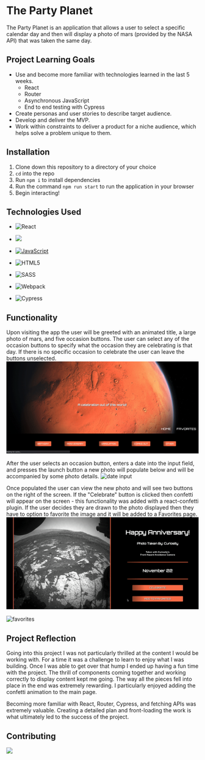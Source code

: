 # The Party Planet

The Party Planet is an application that allows a user to select a specific calendar day and then will display a photo of mars (provided by the NASA API) that was taken the same day. 


## Project Learning Goals
- Use and become more familiar with technologies learned in the last 5 weeks. 
     - React 
     - Router
     - Asynchronous JavaScript
     - End to end testing with Cypress
- Create personas and user stories to describe target audience.
- Develop and deliver the MVP. 
- Work within constraints to deliver a product for a niche audience, which helps solve a problem unique to them. 

## Installation

1. Clone down this repository to a directory of your choice
2. <code>cd</code> into the repo
3. Run <code>npm i</code> to install dependencies
4. Run the command <code>npm run start</code> to run the application in your browser
5. Begin interacting!

## Technologies Used
- ![React](https://img.shields.io/badge/react%20-%2320232a.svg?&style=for-the-badge&logo=react&logoColor=%2361DAFB)

- <img src="https://img.shields.io/badge/React_Router-CA4245?style=for-the-badge&logo=react-router&logoColor=white"/>

- [![JavaScript](https://img.shields.io/badge/javascript%20-%23323330.svg?&style=for-the-badge&logo=javascript&logoColor=%23F7DF1E)](https://www.javascript.com/)

- ![HTML5](https://img.shields.io/badge/html5%20-%23E34F26.svg?&style=for-the-badge&logo=html5&logoColor=white)

- ![SASS](https://img.shields.io/badge/SASS%20-hotpink.svg?&style=for-the-badge&logo=SASS&logoColor=white)

- ![Webpack](https://img.shields.io/badge/webpack%20-%238DD6F9.svg?&style=for-the-badge&logo=webpack&logoColor=black)

- ![Cypress](https://img.shields.io/badge/cypress%20-%2317202C.svg?&style=for-the-badge&logo=cypress&logoColor=white)

## Functionality 
Upon visiting the app the user will be greeted with an animated title, a large photo of mars, and five occasion buttons. The user can select any of the occasion buttons to specify what the occasion they are celebrating is that day. If there is no specific occasion to celebrate the user can leave the buttons unselected. 
![home](https://github.com/jgiwinski/the-party-planet/blob/master/assets/home.gif)



After the user selects an occasion button, enters a date into the input field, and presses the launch button a new photo will populate below and will be accompanied by some photo details. 
![date input](https://github.com/jgiwinski/the-party-planet/blob/master/assets/date.gif)



Once populated the user can view the new photo and will see two buttons on the right of the screen. If the "Celebrate" button is clicked then confetti will appear on the screen - this functionality was added with a react-confetti plugin. If the user decides they are drawn to the photo displayed then they have to option to favorite the image and it will be added to a Favorites page. 
![confetti](https://github.com/jgiwinski/the-party-planet/blob/master/assets/confetti.gif)

![favorites](https://github.com/jgiwinski/the-party-planet/blob/master/assets/favorites.gif)


## Project Reflection 
Going into this project I was not particularly thrilled at the content I would be working with. For a time it was a challenge to learn to enjoy what I was building. Once I was able to get over that hump I ended up having a fun time with the project. The thrill of components coming together and working correctly to display content kept me going. The way all the pieces fell into place in the end was extremely rewarding. I particularly enjoyed adding the confetti animation to the main page. 

Becoming more familiar with React, Router, Cypress, and fetching APIs was extremely valuable. Creating a detailed plan and front-loading the work is what ultimately led to the success of the project. 

## Contributing
[<img src="https://img.shields.io/badge/Github-jgiwinski-informational?style=for-the-badge&labelColor=black&logo=github&color=8B0BD5"/>][github]
<!-- Personal Definitions  -->
[github]: https://github.com/jgiwinski
